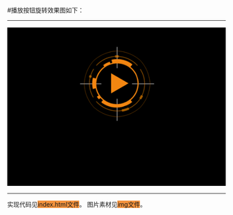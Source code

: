 #播放按钮旋转效果图如下：
***
![](img/播放按钮旋转.gif)
***
实现代码见<span style="background:#F4923D;">index.html文件</span>。
图片素材见<span style="background:#F4923D;">img文件</span>。
